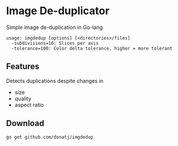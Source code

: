 Image De-duplicator
===================

Simple image de-duplication in Go-lang

	usage: imgdedup [options] [<directories>/files]
	  -subdivisions=10: Slices per axis
	  -tolerance=100: Color delta tolerance, higher = more tolerant

## Features

Detects duplications despite changes in

- size
- quality
- aspect ratio

## Download

	go get github.com/donatj/imgdedup